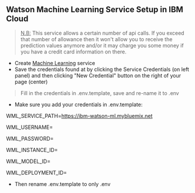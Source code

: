 ## Watson Machine Learning Service Setup in IBM Cloud

> <u>N.B:</u> This service allows a certain number of api calls. If you exceed that number of allowance then it won't allow you to receive the prediction values anymore and/or it may charge you some money if you have a credit card information on there.

- Create [Machine Learning](https://console.bluemix.net/catalog/services/machine-learning) service
- Save the credentials found at by clicking the Service Credentials (on left panel) and then clicking "New Credential" button on the right of your page (center)


> Fill in the credentials in .env.template, save and re-name it to .env

- Make sure you add your credentials in .env.template:

WML_SERVICE_PATH=https://ibm-watson-ml.mybluemix.net

WML_USERNAME=

WML_PASSWORD=

WML_INSTANCE_ID=

WML_MODEL_ID=

WML_DEPLOYMENT_ID=

- Then rename .env.template to only .env
